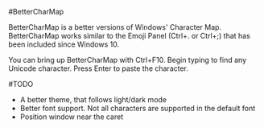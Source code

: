 #BetterCharMap

BetterCharMap is a better versions of Windows' Character Map. BetterCharMap works similar to the Emoji Panel (Ctrl+. or Ctrl+;) that has been included since Windows 10.

You can bring up BetterCharMap with Ctrl+F10. Begin typing to find any Unicode character. Press Enter to paste the character.

#TODO
- A better theme, that follows light/dark mode
- Better font support. Not all characters are supported in the default font
- Position window near the caret
